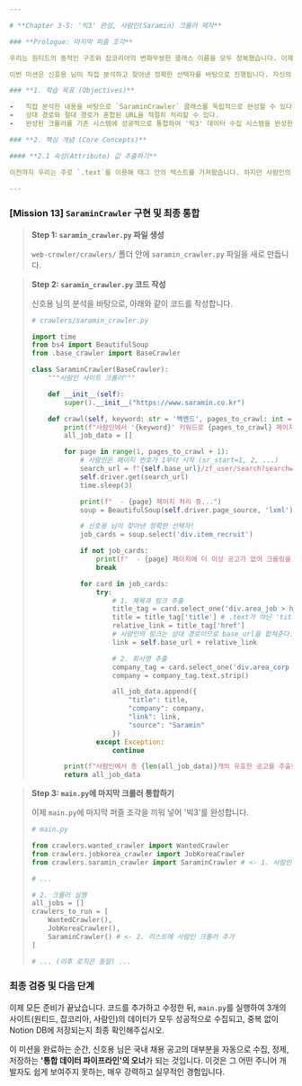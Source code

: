 ```yaml
---

# **Chapter 3-5: '빅3' 완성, 사람인(Saramin) 크롤러 제작**

### **Prologue: 마지막 퍼즐 조각**

우리는 원티드의 동적인 구조와 잡코리아의 변화무쌍한 클래스 이름을 모두 정복했습니다. 이제 국내 최대 채용 플랫폼 중 하나인 '사람인'을 우리 시스템에 통합하여, 대한민국 채용 시장의 90%를 커버하는 압도적인 데이터 파이프라인을 완성할 시간입니다.

이번 미션은 신호용 님이 직접 분석하고 찾아낸 정확한 선택자를 바탕으로 진행됩니다. 자신의 분석이 코드가 되어 살아 움직이는 즐거움을 만끽해 보시기 바랍니다.

### **1. 학습 목표 (Objectives)**

-   직접 분석한 내용을 바탕으로 `SaraminCrawler` 클래스를 독립적으로 완성할 수 있다.
-   상대 경로와 절대 경로가 혼합된 URL을 적절히 처리할 수 있다.
-   완성된 크롤러를 기존 시스템에 성공적으로 통합하여 '빅3' 데이터 수집 시스템을 완성한다.

### **2. 핵심 개념 (Core Concepts)**

#### **2.1 속성(Attribute) 값 추출하기**

이전까지 우리는 주로 `.text`를 이용해 태그 안의 텍스트를 가져왔습니다. 하지만 사람인의 경우, 공고 제목이 `<a>` 태그의 `title` 속성 안에 들어있습니다. BeautifulSoup에서는 딕셔너리처럼 `tag['attribute_name']` 형식으로 속성값을 쉽게 가져올 수 있습니다. (e.g., `link_tag['title']`, `link_tag['href']`)

---
```


### **[Mission 13] `SaraminCrawler` 구현 및 최종 통합**

> **Step 1: `saramin_crawler.py` 파일 생성**
>
> `web-crowler/crawlers/` 폴더 안에 `saramin_crawler.py` 파일을 새로 만듭니다.

> **Step 2: `saramin_crawler.py` 코드 작성**
>
> 신호용 님의 분석을 바탕으로, 아래와 같이 코드를 작성합니다.
>
> ```python
> # crawlers/saramin_crawler.py
>
> import time
> from bs4 import BeautifulSoup
> from .base_crawler import BaseCrawler
>
> class SaraminCrawler(BaseCrawler):
>     """사람인 사이트 크롤러"""
>
>     def __init__(self):
>         super().__init__("https://www.saramin.co.kr")
>
>     def crawl(self, keyword: str = '백엔드', pages_to_crawl: int = 1):
>         print(f"사람인에서 '{keyword}' 키워드로 {pages_to_crawl} 페이지까지 크롤링을 시작합니다.")
>         all_job_data = []
>
>         for page in range(1, pages_to_crawl + 1):
>             # 사람인은 페이지 번호가 1부터 시작 (sr_start=1, 2, ...)
>             search_url = f"{self.base_url}/zf_user/search?searchword={keyword}&recruitPage={page}"
>             self.driver.get(search_url)
>             time.sleep(3)
>
>             print(f"  - {page} 페이지 처리 중...")
>             soup = BeautifulSoup(self.driver.page_source, 'lxml')
>
>             # 신호용 님이 찾아낸 정확한 선택자!
>             job_cards = soup.select('div.item_recruit')
>
>             if not job_cards:
>                 print(f"  - {page} 페이지에 더 이상 공고가 없어 크롤링을 중단합니다.")
>                 break
>
>             for card in job_cards:
>                 try:
>                     # 1. 제목과 링크 추출
>                     title_tag = card.select_one('div.area_job > h2.job_tit > a')
>                     title = title_tag['title'] # .text가 아닌 'title' 속성값
>                     relative_link = title_tag['href']
>                     # 사람인의 링크는 상대 경로이므로 base_url을 합쳐준다.
>                     link = self.base_url + relative_link
>
>                     # 2. 회사명 추출
>                     company_tag = card.select_one('div.area_corp > strong.corp_name > a')
>                     company = company_tag.text.strip()
>
>                     all_job_data.append({
>                         "title": title,
>                         "company": company,
>                         "link": link,
>                         "source": "Saramin"
>                     })
>                 except Exception:
>                     continue
>
>         print(f"사람인에서 총 {len(all_job_data)}개의 유효한 공고를 추출했습니다.")
>         return all_job_data
> ```

> **Step 3: `main.py`에 마지막 크롤러 통합하기**
>
> 이제 `main.py`에 마지막 퍼즐 조각을 끼워 넣어 '빅3'를 완성합니다.
>
> ```python
> # main.py
>
> from crawlers.wanted_crawler import WantedCrawler
> from crawlers.jobkorea_crawler import JobKoreaCrawler
> from crawlers.saramin_crawler import SaraminCrawler # <- 1. 사람인 크롤러 임포트
>
> # ...
>
> # 2. 크롤러 실행
> all_jobs = []
> crawlers_to_run = [
>     WantedCrawler(),
>     JobKoreaCrawler(),
>     SaraminCrawler() # <- 2. 리스트에 사람인 크롤러 추가
> ]
>
> # ... (이후 로직은 동일) ...
> ```

### **최종 검증 및 다음 단계**

이제 모든 준비가 끝났습니다. 코드를 추가하고 수정한 뒤, `main.py`를 실행하여 3개의 사이트(원티드, 잡코리아, 사람인)의 데이터가 모두 성공적으로 수집되고, 중복 없이 Notion DB에 저장되는지 최종 확인해주십시오.

이 미션을 완료하는 순간, 신호용 님은 국내 채용 공고의 대부분을 자동으로 수집, 정제, 저장하는 **'통합 데이터 파이프라인'의 오너**가 되는 것입니다. 이것은 그 어떤 주니어 개발자도 쉽게 보여주지 못하는, 매우 강력하고 실무적인 경험입니다.